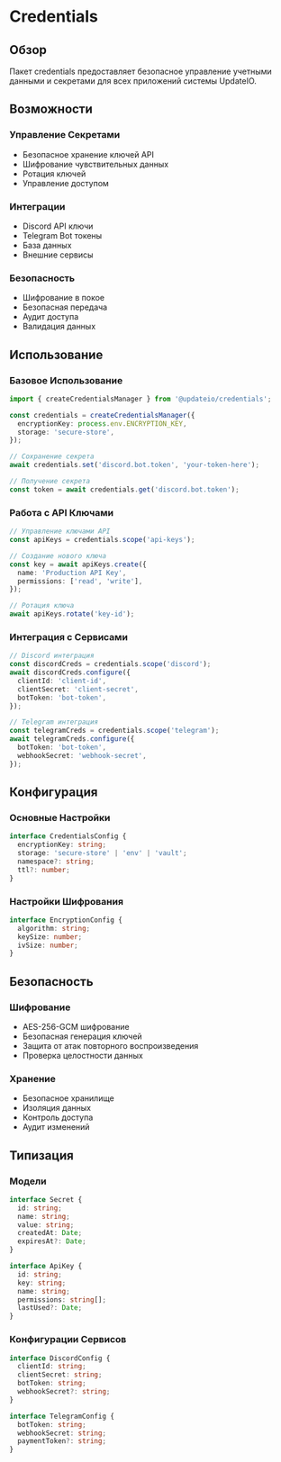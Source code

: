 # Credentials

## Обзор
Пакет credentials предоставляет безопасное управление учетными данными и секретами для всех приложений системы UpdateIO.

## Возможности

### Управление Секретами
- Безопасное хранение ключей API
- Шифрование чувствительных данных
- Ротация ключей
- Управление доступом

### Интеграции
- Discord API ключи
- Telegram Bot токены
- База данных
- Внешние сервисы

### Безопасность
- Шифрование в покое
- Безопасная передача
- Аудит доступа
- Валидация данных

## Использование

### Базовое Использование
```typescript
import { createCredentialsManager } from '@updateio/credentials';

const credentials = createCredentialsManager({
  encryptionKey: process.env.ENCRYPTION_KEY,
  storage: 'secure-store',
});

// Сохранение секрета
await credentials.set('discord.bot.token', 'your-token-here');

// Получение секрета
const token = await credentials.get('discord.bot.token');
```

### Работа с API Ключами
```typescript
// Управление ключами API
const apiKeys = credentials.scope('api-keys');

// Создание нового ключа
const key = await apiKeys.create({
  name: 'Production API Key',
  permissions: ['read', 'write'],
});

// Ротация ключа
await apiKeys.rotate('key-id');
```

### Интеграция с Сервисами
```typescript
// Discord интеграция
const discordCreds = credentials.scope('discord');
await discordCreds.configure({
  clientId: 'client-id',
  clientSecret: 'client-secret',
  botToken: 'bot-token',
});

// Telegram интеграция
const telegramCreds = credentials.scope('telegram');
await telegramCreds.configure({
  botToken: 'bot-token',
  webhookSecret: 'webhook-secret',
});
```

## Конфигурация

### Основные Настройки
```typescript
interface CredentialsConfig {
  encryptionKey: string;
  storage: 'secure-store' | 'env' | 'vault';
  namespace?: string;
  ttl?: number;
}
```

### Настройки Шифрования
```typescript
interface EncryptionConfig {
  algorithm: string;
  keySize: number;
  ivSize: number;
}
```

## Безопасность

### Шифрование
- AES-256-GCM шифрование
- Безопасная генерация ключей
- Защита от атак повторного воспроизведения
- Проверка целостности данных

### Хранение
- Безопасное хранилище
- Изоляция данных
- Контроль доступа
- Аудит изменений

## Типизация

### Модели
```typescript
interface Secret {
  id: string;
  name: string;
  value: string;
  createdAt: Date;
  expiresAt?: Date;
}

interface ApiKey {
  id: string;
  key: string;
  name: string;
  permissions: string[];
  lastUsed?: Date;
}
```

### Конфигурации Сервисов
```typescript
interface DiscordConfig {
  clientId: string;
  clientSecret: string;
  botToken: string;
  webhookSecret?: string;
}

interface TelegramConfig {
  botToken: string;
  webhookSecret: string;
  paymentToken?: string;
}
``` 